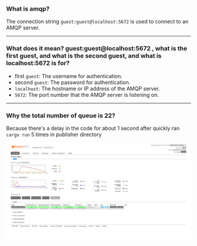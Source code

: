 ### What is amqp?
The connection string `guest:guest@localhost:5672` is used to connect to an AMQP server.

---

### What does it mean? guest:guest@localhost:5672 , what is the first guest, and what is the second guest, and what is localhost:5672 is for?
* first `guest`: The username for authentication.
* second `guest`: The password for authentication.
* `localhost`: The hostname or IP address of the AMQP server.
* `5672`: The port number that the AMQP server is listening on.

---

### Why the total number of queue is 22?

Because there's a delay in the code for about 1 second after quickly ran `cargo run` 5 times in publisher directory

![RabbitMQ Management](static/img/Screenshot%202025-05-13%20at%2013-41-03%20RabbitMQ%20Management.png)